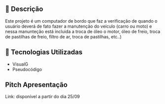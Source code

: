 ## 📙 Descrição

Este projeto é um computador de bordo que faz a verificação de quando o usuário deverá de fato fazer a manutenção do veículo (carro ou moto) e nessa manunteção está incluida a troca de óleo o motor, óleo de freio, troca de pastilhas de freio, filtro de ar, troca de pastilhas, etc..)

## 🚀 Tecnologias Utilizadas

- VisualG
- Pseudocódigo

## Pitch Apresentação
Link: disponível a partir do dia 25/09
